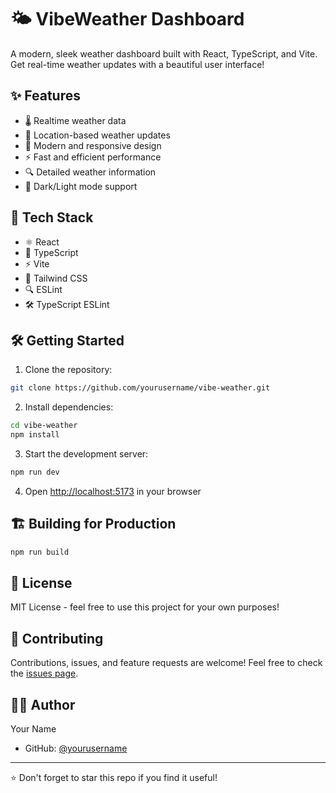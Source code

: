 # 🌤️ VibeWeather Dashboard

A modern, sleek weather dashboard built with React, TypeScript, and Vite. Get real-time weather updates with a beautiful user interface! 

## ✨ Features

- 🌡️ Realtime weather data
- 📍 Location-based weather updates
- 🎨 Modern and responsive design
- ⚡ Fast and efficient performance
- 🔍 Detailed weather information
- 🌙 Dark/Light mode support

## 🚀 Tech Stack

- ⚛️ React
- 📘 TypeScript
- ⚡ Vite
- 🎨 Tailwind CSS
- 🔍 ESLint
- 🛠️ TypeScript ESLint

## 🛠️ Getting Started

1. Clone the repository:
```bash
git clone https://github.com/yourusername/vibe-weather.git
```

2. Install dependencies:
```bash
cd vibe-weather
npm install
```

3. Start the development server:
```bash
npm run dev
```

4. Open [http://localhost:5173](http://localhost:5173) in your browser

## 🏗️ Building for Production

```bash
npm run build
```

## 📝 License

MIT License - feel free to use this project for your own purposes!

## 🤝 Contributing

Contributions, issues, and feature requests are welcome! Feel free to check the [issues page](https://github.com/yourusername/vibe-weather/issues).

## 👨‍💻 Author

Your Name
- GitHub: [@yourusername](https://github.com/yourusername)

---
⭐️ Don't forget to star this repo if you find it useful!
